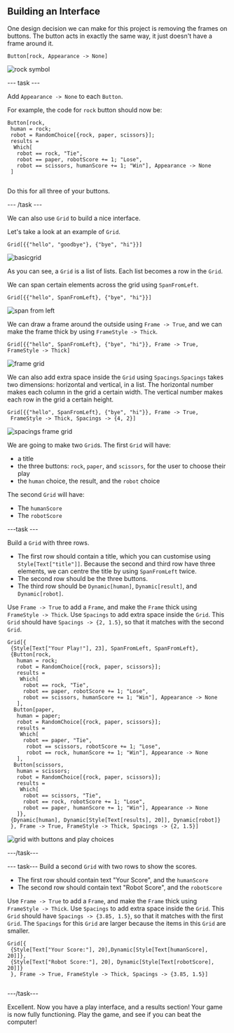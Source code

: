## Building an Interface

One design decision we can make for this project is removing the frames on buttons. The button acts in exactly the same way, it just doesn't have a frame around it.

```Button[rock, Appearance -> None]```

![rock symbol](images/rock.png)

--- task ---

Add `Appearance -> None` to each `Button`.

For example, the code for `rock` button should now be:

```
Button[rock,
 human = rock;
 robot = RandomChoice[{rock, paper, scissors}];
 results =
  Which[
   robot == rock, "Tie",
   robot == paper, robotScore += 1; "Lose",
   robot == scissors, humanScore += 1; "Win"], Appearance -> None
 ]
 
 ```
 Do this for all three of your buttons.
 
 --- /task ---

We can also use `Grid` to build a nice interface.

Let's take a look at an example of `Grid`.

```
Grid[{{"hello", "goodbye"}, {"bye", "hi"}}]
```

![basicgrid](images/basicgrid.png)

As you can see, a `Grid` is a list of lists. Each list becomes a row in the `Grid`.

We can span certain elements across the grid using `SpanFromLeft`.

```
Grid[{{"hello", SpanFromLeft}, {"bye", "hi"}}]
```
![span from left](images/basicgridspan.png)

We can draw a frame around the outside using `Frame -> True`, and we can make the frame thick by using `FrameStyle -> Thick`.

```
Grid[{{"hello", SpanFromLeft}, {"bye", "hi"}}, Frame -> True, FrameStyle -> Thick]
```
![frame grid](images/basicgridframe.png)

We can also add extra space inside the `Grid` using `Spacings`.`Spacings` takes two dimensions: horizontal and vertical, in a list. The horizontal number makes each column in the grid a certain width. The vertical number makes each row in the grid a certain height.

```
Grid[{{"hello", SpanFromLeft}, {"bye", "hi"}}, Frame -> True, 
 FrameStyle -> Thick, Spacings -> {4, 2}]
 ```
![spacings frame grid](images/basicgridspacing.png)
 
 
 We are going to make two `Grid`s. The first `Grid` will have:
+ a title
+ the three buttons: `rock`, `paper`, and `scissors`, for the user to choose their play
+ the `human` choice, the result, and the `robot` choice

The second `Grid` will have:
+ The `humanScore`
+ The `robotScore`
 
 ---task ---
 
 Build a `Grid` with three rows.
 
 + The first row should contain a title, which you can customise using `Style[Text["title"]]`. Because the second and third row have three elements, we can centre the title by using `SpanFromLeft` twice.
 + The second row should be the three buttons.
 + The third row should be `Dynamic[human]`, `Dynamic[result]`, and `Dynamic[robot]`.
 
 Use `Frame -> True` to add a `Frame`, and make the `Frame` thick using `FrameStyle -> Thick`.
 Use `Spacings` to add extra space inside the `Grid`. This `Grid` should have `Spacings -> {2, 1.5}`, so that it matches with the second `Grid`.
 
 ```
 Grid[{
  {Style[Text["Your Play!"], 23], SpanFromLeft, SpanFromLeft},
  {Button[rock,
    human = rock;
    robot = RandomChoice[{rock, paper, scissors}];
    results =
     Which[
      robot == rock, "Tie",
      robot == paper, robotScore += 1; "Lose",
      robot == scissors, humanScore += 1; "Win"], Appearance -> None
    ],
   Button[paper,
    human = paper;
    robot = RandomChoice[{rock, paper, scissors}];
    results =
     Which[
      robot == paper, "Tie",
       robot == scissors, robotScore += 1; "Lose",
       robot == rock, humanScore += 1; "Win"], Appearance -> None
    ],
   Button[scissors,
    human = scissors;
    robot = RandomChoice[{rock, paper, scissors}];
    results =
     Which[
      robot == scissors, "Tie",
      robot == rock, robotScore += 1; "Lose",
      robot == paper, humanScore += 1; "Win"], Appearance -> None
    ]},
  {Dynamic[human], Dynamic[Style[Text[results], 20]], Dynamic[robot]}
  }, Frame -> True, FrameStyle -> Thick, Spacings -> {2, 1.5}]
  ```
  
![grid with buttons and play choices](images/gridone.png)
 
 ---/task---
 
 --- task---
 Build a second `Grid` with two rows to show the scores.
 
 + The first row should contain text "Your Score", and the `humanScore`
 + The second row should contain text "Robot Score", and the `robotScore`
 
 Use `Frame -> True` to add a `Frame`, and make the `Frame` thick using `FrameStyle -> Thick`.
  Use `Spacings` to add extra space inside the `Grid`. This `Grid` should have `Spacings -> {3.85, 1.5}`, so that it matches with the first `Grid`. The `Spacings` for this `Grid` are larger because the items in this `Grid` are smaller.
 
 ```
Grid[{
  {Style[Text["Your Score:"], 20],Dynamic[Style[Text[humanScore], 20]]},
  {Style[Text["Robot Score:"], 20], Dynamic[Style[Text[robotScore], 20]]}
  }, Frame -> True, FrameStyle -> Thick, Spacings -> {3.85, 1.5}]
  
  ```
 ---/task---
 
Excellent. Now you have a play interface, and a results section! Your game is now fully functioning. Play the game, and see if you can beat the computer!
 
 
